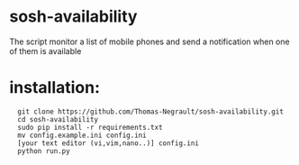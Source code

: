# sosh-availability
The script monitor a list of mobile phones and send a notification when one of them is available

# installation:
```
  git clone https://github.com/Thomas-Negrault/sosh-availability.git
  cd sosh-availability
  sudo pip install -r requirements.txt
  mv config.example.ini config.ini
  [your text editor (vi,vim,nano..)] config.ini
  python run.py
```
